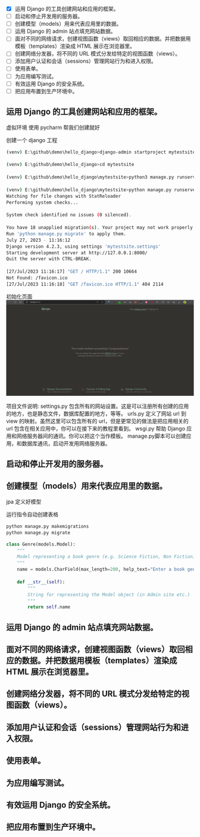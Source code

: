 - [x] 运用 Django 的工具创建网站和应用的框架。
- [ ] 启动和停止开发用的服务器。
- [ ] 创建模型（models）用来代表应用里的数据。
- [ ] 运用 Django 的 admin 站点填充网站数据。
- [ ] 面对不同的网络请求，创建视图函数（views）取回相应的数据。并把数据用模板（templates）渲染成 HTML 展示在浏览器里。
- [ ] 创建网络分发器，将不同的 URL 模式分发给特定的视图函数（views）。
- [ ] 添加用户认证和会话（sessions）管理网站行为和进入权限。
- [ ] 使用表单。
- [ ] 为应用编写测试。
- [ ] 有效运用 Django 的安全系统。
- [ ] 把应用布置到生产环境中。

## 运用 Django 的工具创建网站和应用的框架。

虚拟环境 使用 pycharm 帮我们创建就好

创建一个 django 工程

```bash
(venv) E:\github\demo\hello_django>django-admin startproject mytestsite

(venv) E:\github\demo\hello_django>cd mytestsite

(venv) E:\github\demo\hello_django\mytestsite>python3 manage.py runserver

(venv) E:\github\demo\hello_django\mytestsite>python manage.py runserver
Watching for file changes with StatReloader
Performing system checks...

System check identified no issues (0 silenced).

You have 18 unapplied migration(s). Your project may not work properly until you apply the migrations for app(s): admin, auth, contenttypes, sessions.
Run 'python manage.py migrate' to apply them.
July 27, 2023 - 11:16:12
Django version 4.2.3, using settings 'mytestsite.settings'
Starting development server at http://127.0.0.1:8000/
Quit the server with CTRL-BREAK.

[27/Jul/2023 11:16:17] "GET / HTTP/1.1" 200 10664
Not Found: /favicon.ico
[27/Jul/2023 11:16:18] "GET /favicon.ico HTTP/1.1" 404 2114

```

初始化页面
![](https://raw.githubusercontent.com/HongXiaoHong/images/main/picture/20230727112137.png)

项目文件说明:
settings.py 包含所有的网站设置。这是可以注册所有创建的应用的地方，也是静态文件，数据库配置的地方，等等。 urls.py 定义了网站 url 到 view 的映射。虽然这里可以包含所有的 url，但是更常见的做法是把应用相关的
url 包含在相关应用中，你可以在接下来的教程里看到。 wsgi.py 帮助 Django 应用和网络服务器间的通讯。你可以把这个当作模板。 manage.py脚本可以创建应用，和数据库通讯，启动开发用网络服务器。

## 启动和停止开发用的服务器。

## 创建模型（models）用来代表应用里的数据。

jpa 定义好模型

运行指令自动创建表格

```bash
python manage.py makemigrations
python manage.py migrate

```

```python
class Genre(models.Model):
    """
    Model representing a book genre (e.g. Science Fiction, Non Fiction).
    """
    name = models.CharField(max_length=200, help_text="Enter a book genre (e.g. Science Fiction, French Poetry etc.)")

    def __str__(self):
        """
        String for representing the Model object (in Admin site etc.)
        """
        return self.name
```

## 运用 Django 的 admin 站点填充网站数据。

## 面对不同的网络请求，创建视图函数（views）取回相应的数据。并把数据用模板（templates）渲染成 HTML 展示在浏览器里。

## 创建网络分发器，将不同的 URL 模式分发给特定的视图函数（views）。

## 添加用户认证和会话（sessions）管理网站行为和进入权限。

## 使用表单。

## 为应用编写测试。

## 有效运用 Django 的安全系统。

## 把应用布置到生产环境中。
